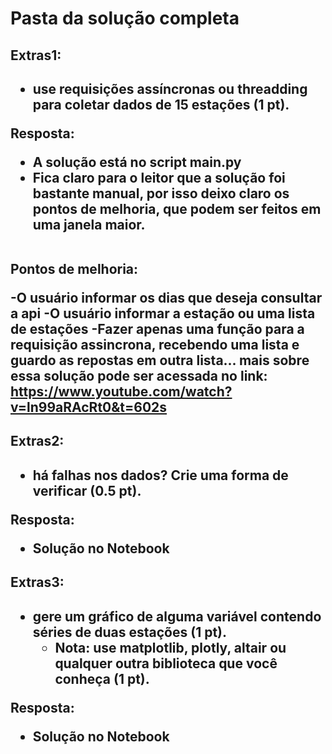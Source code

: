 <h1> Pasta da solução completa </h1>

<h2>Extras1:<h2>

- use requisições assíncronas ou threadding para coletar dados de 15 estações (1 pt).

Resposta:

- A solução está no script main.py
- Fica claro para o leitor que a solução foi bastante manual, por isso deixo claro os pontos de melhoria, que podem ser feitos em uma janela maior. 

<br> Pontos de melhoria: </br>

-O usuário informar os dias que deseja consultar a api
-O usuário informar a estação ou uma lista de estações 
-Fazer apenas uma função para a requisição assincrona, recebendo uma lista e guardo as repostas em outra lista... mais sobre essa solução pode ser acessada no link: https://www.youtube.com/watch?v=ln99aRAcRt0&t=602s

<h2>Extras2:<h2>

- há falhas nos dados? Crie uma forma de verificar (0.5 pt).

Resposta:

- Solução no Notebook


<h2>Extras3:<h2>

- gere um gráfico de alguma variável contendo séries de duas estações (1 pt).
  - Nota: use matplotlib, plotly, altair ou qualquer outra biblioteca que você conheça (1 pt).

Resposta:

- Solução no Notebook
